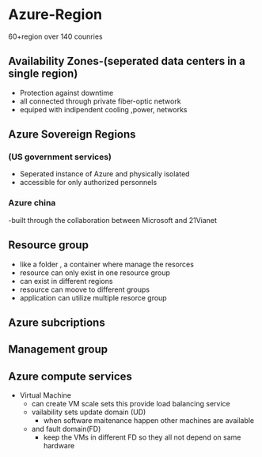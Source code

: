 # Azure-Region
60+region over 140 counries
## Availability Zones-(seperated data centers in a single region)
- Protection against downtime
- all connected through private fiber-optic network
- equiped with indipendent cooling ,power, networks
## Azure Sovereign Regions
### (US government services)
- Seperated instance  of Azure and physically isolated
- accessible for only authorized personnels
### Azure china
-built through the collaboration between Microsoft and 21Vianet
## Resource group
- like a folder , a container where manage the resorces
- resource can only exist in one resource group
- can exist in different regions
- resource can moove to different groups
- application can utilize multiple resorce group
## Azure subcriptions
## Management group
## Azure compute services
- Virtual Machine
  - can create VM scale sets this provide load balancing service
  - vailability sets update domain (UD)
      - when software maitenance happen other machines are available
  - and fault domain(FD)
      - keep the VMs in different FD so they all not depend on same hardware
    
   
